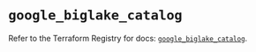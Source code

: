 # `google_biglake_catalog`

Refer to the Terraform Registry for docs: [`google_biglake_catalog`](https://registry.terraform.io/providers/hashicorp/google/5.33.0/docs/resources/biglake_catalog).
